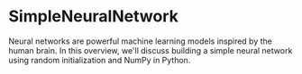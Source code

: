 # SimpleNeuralNetwork
Neural networks are powerful machine learning models inspired by the human brain. In this overview, we'll discuss building a simple neural network using random initialization and NumPy in Python.
